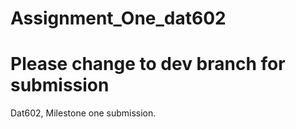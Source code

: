 # Assignment_One_dat602
# Please change to dev branch for submission
Dat602, Milestone one submission. 
